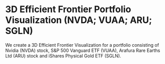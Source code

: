 # 3D Efficient Frontier Portfolio Visualization (NVDA; VUAA; ARU; SGLN)
We create a 3D Efficient Frontier Visualization for a portfolio consisting of Nvidia (NVDA) stock, S&amp;P 500 Vanguard ETF (VUAA), Arafura Rare Earths Ltd (ARU) stock and iShares Physical Gold ETF (SGLN).
